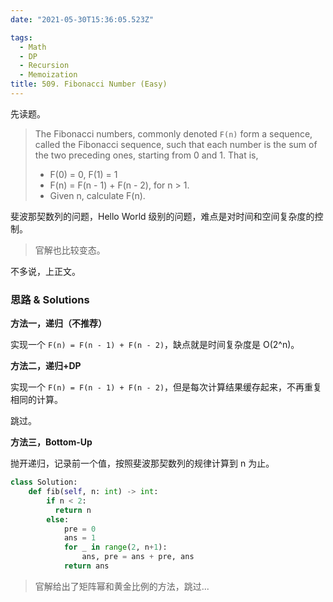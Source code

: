 ```yaml
---
date: "2021-05-30T15:36:05.523Z"

tags:
  - Math
  - DP
  - Recursion
  - Memoization
title: 509. Fibonacci Number (Easy)
---
```


先读题。

> The Fibonacci numbers, commonly denoted `F(n)` form a sequence, called the Fibonacci sequence, such that each number is the sum of the two preceding ones, starting from 0 and 1. That is,
>
> - F(0) = 0, F(1) = 1
> - F(n) = F(n - 1) + F(n - 2), for n > 1.
> - Given n, calculate F(n).

斐波那契数列的问题，Hello World 级别的问题，难点是对时间和空间复杂度的控制。

> 官解也比较变态。

不多说，上正文。

### 思路 & Solutions

**方法一，递归（不推荐）**

实现一个 `F(n) = F(n - 1) + F(n - 2)`，缺点就是时间复杂度是 O(2^n)。

**方法二，递归+DP**

实现一个 `F(n) = F(n - 1) + F(n - 2)`，但是每次计算结果缓存起来，不再重复相同的计算。

跳过。

**方法三，Bottom-Up**

抛开递归，记录前一个值，按照斐波那契数列的规律计算到 n 为止。

```python
class Solution:
    def fib(self, n: int) -> int:
        if n < 2:
          return n
        else:
            pre = 0
            ans = 1
            for _ in range(2, n+1):
                ans, pre = ans + pre, ans
            return ans
```

> 官解给出了矩阵幂和黄金比例的方法，跳过...
